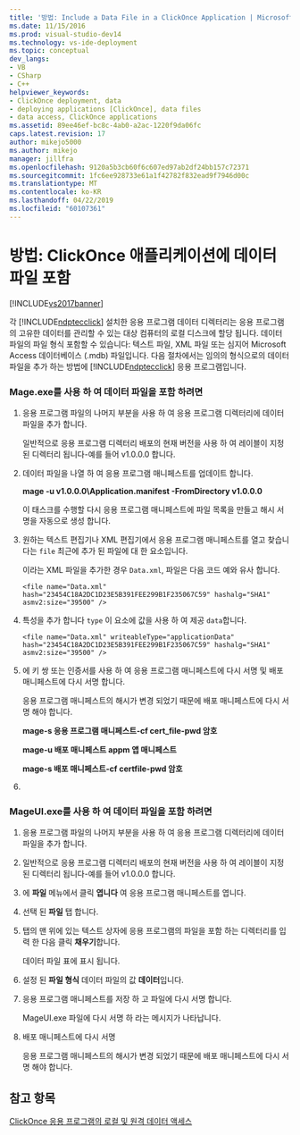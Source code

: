 ```yaml
---
title: '방법: Include a Data File in a ClickOnce Application | Microsoft Docs'
ms.date: 11/15/2016
ms.prod: visual-studio-dev14
ms.technology: vs-ide-deployment
ms.topic: conceptual
dev_langs:
- VB
- CSharp
- C++
helpviewer_keywords:
- ClickOnce deployment, data
- deploying applications [ClickOnce], data files
- data access, ClickOnce applications
ms.assetid: 89ee46ef-bc8c-4ab0-a2ac-1220f9da06fc
caps.latest.revision: 17
author: mikejo5000
ms.author: mikejo
manager: jillfra
ms.openlocfilehash: 9120a5b3cb60f6c607ed97ab2df24bb157c72371
ms.sourcegitcommit: 1fc6ee928733e61a1f42782f832ead9f7946d00c
ms.translationtype: MT
ms.contentlocale: ko-KR
ms.lasthandoff: 04/22/2019
ms.locfileid: "60107361"
---
```

# <a name="how-to-include-a-data-file-in-a-clickonce-application"></a>방법: ClickOnce 애플리케이션에 데이터 파일 포함
[!INCLUDE[vs2017banner](../includes/vs2017banner.md)]

각 [!INCLUDE[ndptecclick](../includes/ndptecclick-md.md)] 설치한 응용 프로그램 데이터 디렉터리는 응용 프로그램의 고유한 데이터를 관리할 수 있는 대상 컴퓨터의 로컬 디스크에 할당 됩니다. 데이터 파일의 파일 형식 포함할 수 있습니다: 텍스트 파일, XML 파일 또는 심지어 Microsoft Access 데이터베이스 (.mdb) 파일입니다. 다음 절차에서는 임의의 형식으로의 데이터 파일을 추가 하는 방법에 [!INCLUDE[ndptecclick](../includes/ndptecclick-md.md)] 응용 프로그램입니다.  
  
### <a name="to-include-a-data-file-by-using-mageexe"></a>Mage.exe를 사용 하 여 데이터 파일을 포함 하려면  
  
1. 응용 프로그램 파일의 나머지 부분을 사용 하 여 응용 프로그램 디렉터리에 데이터 파일을 추가 합니다.  
  
    일반적으로 응용 프로그램 디렉터리 배포의 현재 버전을 사용 하 여 레이블이 지정 된 디렉터리 됩니다-예를 들어 v1.0.0.0 합니다.  
  
2. 데이터 파일을 나열 하 여 응용 프로그램 매니페스트를 업데이트 합니다.  
  
    **mage -u v1.0.0.0\Application.manifest -FromDirectory v1.0.0.0**  
  
    이 태스크를 수행할 다시 응용 프로그램 매니페스트에 파일 목록을 만들고 해시 서명을 자동으로 생성 합니다.  
  
3. 원하는 텍스트 편집기나 XML 편집기에서 응용 프로그램 매니페스트를 열고 찾습니다는 `file` 최근에 추가 된 파일에 대 한 요소입니다.  
  
    이라는 XML 파일을 추가한 경우 `Data.xml`, 파일은 다음 코드 예와 유사 합니다.  
  
   `<file name="Data.xml" hash="23454C18A2DC1D23E5B391FEE299B1F235067C59" hashalg="SHA1" asmv2:size="39500" />`  
  
4. 특성을 추가 합니다 `type` 이 요소에 값을 사용 하 여 제공 `data`합니다.  
  
   `<file name="Data.xml" writeableType="applicationData" hash="23454C18A2DC1D23E5B391FEE299B1F235067C59" hashalg="SHA1" asmv2:size="39500" />`  
  
5. 에 키 쌍 또는 인증서를 사용 하 여 응용 프로그램 매니페스트에 다시 서명 및 배포 매니페스트에 다시 서명 합니다.  
  
    응용 프로그램 매니페스트의 해시가 변경 되었기 때문에 배포 매니페스트에 다시 서명 해야 합니다.  
  
    **mage-s 응용 프로그램 매니페스트-cf cert_file-pwd 암호**  
  
    **mage-u 배포 매니페스트 appm 앱 매니페스트**  
  
    **mage-s 배포 매니페스트-cf certfile-pwd 암호**  
  
6. 
  
### <a name="to-include-a-data-file-by-using-mageuiexe"></a>MageUI.exe를 사용 하 여 데이터 파일을 포함 하려면  
  
1. 응용 프로그램 파일의 나머지 부분을 사용 하 여 응용 프로그램 디렉터리에 데이터 파일을 추가 합니다.  
  
2. 일반적으로 응용 프로그램 디렉터리 배포의 현재 버전을 사용 하 여 레이블이 지정 된 디렉터리 됩니다-예를 들어 v1.0.0.0 합니다.  
  
3. 에 **파일** 메뉴에서 클릭 **엽니다** 여 응용 프로그램 매니페스트를 엽니다.  
  
4. 선택 된 **파일** 탭 합니다.  
  
5. 탭의 맨 위에 있는 텍스트 상자에 응용 프로그램의 파일을 포함 하는 디렉터리를 입력 한 다음 클릭 **채우기**합니다.  
  
     데이터 파일 표에 표시 됩니다.  
  
6. 설정 된 **파일 형식** 데이터 파일의 값 **데이터**입니다.  
  
7. 응용 프로그램 매니페스트를 저장 하 고 파일에 다시 서명 합니다.  
  
     MageUI.exe 파일에 다시 서명 하 라는 메시지가 나타납니다.  
  
8. 배포 매니페스트에 다시 서명  
  
     응용 프로그램 매니페스트의 해시가 변경 되었기 때문에 배포 매니페스트에 다시 서명 해야 합니다.  
  
## <a name="see-also"></a>참고 항목  
 [ClickOnce 응용 프로그램의 로컬 및 원격 데이터 액세스](../deployment/accessing-local-and-remote-data-in-clickonce-applications.md)
